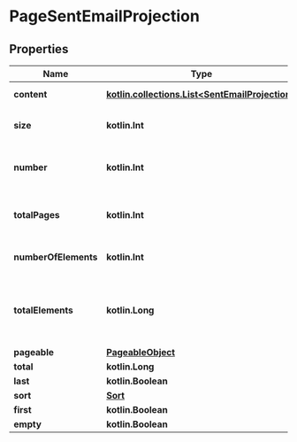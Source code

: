 
# PageSentEmailProjection

## Properties
Name | Type | Description | Notes
------------ | ------------- | ------------- | -------------
**content** | [**kotlin.collections.List&lt;SentEmailProjection&gt;**](SentEmailProjection) | Collection of items | 
**size** | **kotlin.Int** | Size of page requested | 
**number** | **kotlin.Int** | Page number starting at 0 | 
**totalPages** | **kotlin.Int** | Total number of pages available | 
**numberOfElements** | **kotlin.Int** | Number of items returned | 
**totalElements** | **kotlin.Long** | Total number of items available for querying | 
**pageable** | [**PageableObject**](PageableObject) |  |  [optional]
**total** | **kotlin.Long** |  |  [optional]
**last** | **kotlin.Boolean** |  |  [optional]
**sort** | [**Sort**](Sort) |  |  [optional]
**first** | **kotlin.Boolean** |  |  [optional]
**empty** | **kotlin.Boolean** |  |  [optional]



